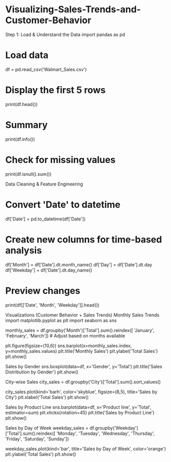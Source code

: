 # Visualizing-Sales-Trends-and-Customer-Behavior

 Step 1: Load & Understand the Data
 import pandas as pd

# Load data
df = pd.read_csv('Walmart_Sales.csv')

# Display the first 5 rows
print(df.head())

# Summary
print(df.info())

# Check for missing values
print(df.isnull().sum())


Data Cleaning & Feature Engineering
# Convert 'Date' to datetime
df['Date'] = pd.to_datetime(df['Date'])

# Create new columns for time-based analysis
df['Month'] = df['Date'].dt.month_name()
df['Day'] = df['Date'].dt.day
df['Weekday'] = df['Date'].dt.day_name()

# Preview changes
print(df[['Date', 'Month', 'Weekday']].head())


Visualizations (Customer Behavior + Sales Trends)
 Monthly Sales Trends
 import matplotlib.pyplot as plt
import seaborn as sns

monthly_sales = df.groupby('Month')['Total'].sum().reindex([
    'January', 'February', 'March'])  # Adjust based on months available

plt.figure(figsize=(10,6))
sns.barplot(x=monthly_sales.index, y=monthly_sales.values)
plt.title('Monthly Sales')
plt.ylabel('Total Sales')
plt.show()


Sales by Gender
sns.boxplot(data=df, x='Gender', y='Total')
plt.title('Sales Distribution by Gender')
plt.show()


City-wise Sales
city_sales = df.groupby('City')['Total'].sum().sort_values()

city_sales.plot(kind='barh', color='skyblue', figsize=(8,5), title='Sales by City')
plt.xlabel('Total Sales')
plt.show()


 Sales by Product Line
sns.barplot(data=df, x='Product line', y='Total', estimator=sum)
plt.xticks(rotation=45)
plt.title('Sales by Product Line')
plt.show()


Sales by Day of Week
weekday_sales = df.groupby('Weekday')['Total'].sum().reindex([
    'Monday', 'Tuesday', 'Wednesday', 'Thursday', 'Friday', 'Saturday', 'Sunday'])

weekday_sales.plot(kind='bar', title='Sales by Day of Week', color='orange')
plt.ylabel('Total Sales')
plt.show()
